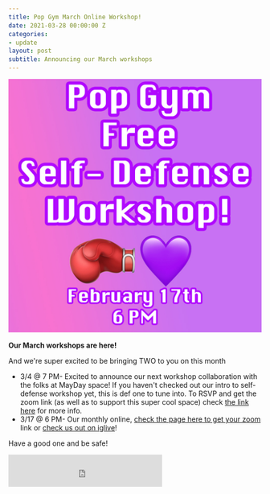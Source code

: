 ```yaml
---
title: Pop Gym March Online Workshop!
date: 2021-03-28 00:00:00 Z
categories:
- update
layout: post
subtitle: Announcing our March workshops
---
```


![Pop Gym Online](/assets/popmarsquare.jpg)


**Our March workshops are here!**

And we're super excited to be bringing TWO to you on this month

* 3/4 @ 7 PM- Excited to announce our next workshop collaboration with the folks at MayDay space! If you haven't checked out our intro to self-defense workshop yet, this is def one to tune into. To RSVP and get the zoom link (as well as to support this super cool space) check [the link here](https://withfriends.co/event/9476400/virtual_self_defense_workshop) for more info.
* 3/17 @ 6 PM- Our monthly online, [check the page here to get your zoom](https://withfriends.co/event/8327918/pop_gym_monthly_self_defense_workshop_intro_to_self_defense) link or [check us out on iglive](https://www.instagram.com/popgymbk/)!

Have a good one and be safe!

<iframe src="https://withfriends.co/pop_gym/embed/raw:kind=Join" width="306" height="64" frameborder="0"></iframe>
